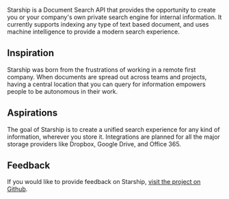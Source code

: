 Starship is a Document Search API that provides the opportunity to create you or your company's own private
search engine for internal information. It currently supports indexing any type of text based document, and uses
machine intelligence to provide a modern search experience.

## Inspiration

Starship was born from the frustrations of working in a remote first company. When documents are spread
out across teams and projects, having a central location that you can query for information empowers
people to be autonomous in their work.

## Aspirations

The goal of Starship is to create a unified search experience for any kind of information, wherever
you store it. Integrations are planned for all the major storage providers like Dropbox, Google Drive, and
Office 365.

## Feedback

If you would like to provide feedback on Starship, [visit the project on Github](https://github.com/starship-fyi/starship).
